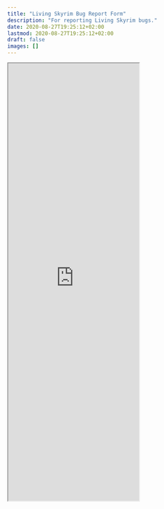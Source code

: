```yaml
---
title: "Living Skyrim Bug Report Form"
description: "For reporting Living Skyrim bugs."
date: 2020-08-27T19:25:12+02:00
lastmod: 2020-08-27T19:25:12+02:00
draft: false
images: []
---
```


<div style="height: 1000px;" class="asana-embed-container">
    <link rel="stylesheet" href="https://form.asana.com/static/asana-form-embed-style.css" />
    <iframe style="height:1000px;" class="asana-embed-iframe" src="https://form.asana.com/?k=jp3taEigTA2bH8VWx8G9Yw&d=1202685114827965&embed=true"></iframe>
    <div class="asana-embed-footer"><a rel="nofollow noopener" target="_blank" class="asana-embed-footer-link"
            href="https://asana.com/?utm_source=embedded_form"><span
                class="asana-embed-footer-text Typography Typography--s"></span>
            <div class="asana-embed-footer-logo" role="img" aria-label="Logo of Asana"></div>
        </a></div>
</div>